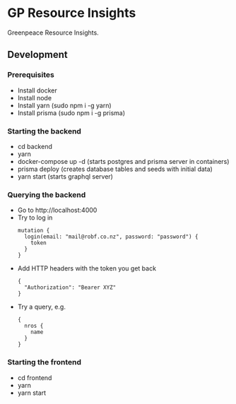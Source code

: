 # GP Resource Insights

Greenpeace Resource Insights.

## Development

### Prerequisites

- Install docker
- Install node
- Install yarn (sudo npm i -g yarn)
- Install prisma (sudo npm i -g prisma)

### Starting the backend

- cd backend
- yarn
- docker-compose up -d (starts postgres and prisma server in containers)
- prisma deploy (creates database tables and seeds with initial data)
- yarn start (starts graphql server)

### Querying the backend

- Go to http://localhost:4000
- Try to log in
  ```
  mutation {
    login(email: "mail@robf.co.nz", password: "password") {
      token
    }
  }
  ```
- Add HTTP headers with the token you get back
  ```
  {
    "Authorization": "Bearer XYZ"
  }
  ```
- Try a query, e.g.
  ```
  {
    nros {
      name
    }
  }
  ```

### Starting the frontend

- cd frontend
- yarn
- yarn start
